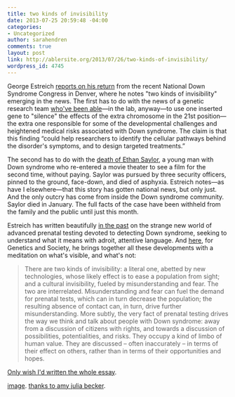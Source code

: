 ```yaml
---
title: two kinds of invisibility
date: 2013-07-25 20:59:48 -04:00
categories:
- Uncategorized
author: sarahendren
comments: true
layout: post
link: http://ablersite.org/2013/07/26/two-kinds-of-invisibility/
wordpress_id: 4745
---
```


George Estreich [reports on his return](http://www.geneticsandsociety.org/article.php?id=7042) from the recent National Down Syndrome Congress in Denver, where he notes "two kinds of invisibility" emerging in the news. The first has to do with the news of a genetic research team [who've been able](http://www.nature.com/news/researchers-turn-off-down-s-syndrome-genes-1.13406)—in the lab, anyway—to use one inserted gene to "silence" the effects of the extra chromosome in the 21st position—the extra one responsible for some of the developmental challenges and heightened medical risks associated with Down syndrome. The claim is that this finding “could help researchers to identify the cellular pathways behind the disorder's symptoms, and to design targeted treatments.”

The second has to do with the [death of Ethan Saylor](http://www.washingtonpost.com/local/md-man-with-down-syndrome-who-died-in-police-custody-loved-law-enforcement/2013/02/19/10e09fe0-7ad5-11e2-82e8-61a46c2cde3d_story.html), a young man with Down syndrome who re-entered a movie theater to see a film for the second time, without paying. Saylor was pursued by three security officers, pinned to the ground, face-down, and died of asphyxia. Estreich notes—as have I elsewhere—that this story has gotten national news, but only just. And the only outcry has come from inside the Down syndrome community. Saylor died in January. The full facts of the case have been withheld from the family and the public until just this month.

Estreich has written beautifully [in the past](http://www.biopoliticaltimes.org/article.php?id=6413) on the strange new world of advanced prenatal testing devoted to detecting Down syndrome, seeking to understand what it means with adroit, attentive language. And [here](http://www.geneticsandsociety.org/article.php?id=7042), for Genetics and Society, he brings together all these developments with a meditation on what's visible, and what's not:


<blockquote>There are two kinds of invisibility: a literal one, abetted by new technologies, whose likely effect is to ease a population from sight; and a cultural invisibility, fueled by misunderstanding and fear. The two are interrelated. Misunderstanding and fear can fuel the demand for prenatal tests, which can in turn decrease the population; the resulting absence of contact can, in turn, drive further misunderstanding. More subtly, the very fact of prenatal testing drives the way we think and talk about people with Down syndrome: away from a discussion of citizens with rights, and towards a discussion of possibilities, potentialities, and risks. They occupy a kind of limbo of human value. They are discussed – often inaccurately – in terms of their effect on others, rather than in terms of their opportunities and hopes.</blockquote>


[Only wish I'd written the whole essay](http://www.geneticsandsociety.org/article.php?id=7042).

[image](http://richardwiseman.wordpress.com/2009/09/11/its-the-friday-puzzle-24/). [thanks to amy julia becker](http://amyjuliabecker.com/blog/).

